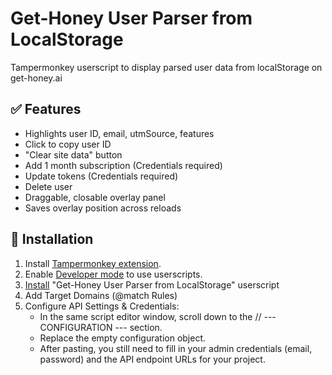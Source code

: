 # Get-Honey User Parser from LocalStorage

Tampermonkey userscript to display parsed user data from localStorage on get-honey.ai

## ✅ Features

- Highlights user ID, email, utmSource, features
- Click to copy user ID
- "Clear site data" button
- Add 1 month subscription (Credentials required)
- Update tokens (Credentials required)
- Delete user
- Draggable, closable overlay panel
- Saves overlay position across reloads

## 🔗 Installation

1. Install [Tampermonkey extension](https://www.tampermonkey.net/).
2. Enable [Developer mode](https://www.tampermonkey.net/faq.php?locale=en#Q209) to use userscripts.
3. [Install](https://raw.githubusercontent.com/bohdan-gen-tech/GH-user-parser/main/get-honey-user-parser.user.js) "Get-Honey User Parser from LocalStorage" userscript
4. Add Target Domains (@match Rules)
5. Configure API Settings & Credentials:
   - In the same script editor window, scroll down to the // --- CONFIGURATION --- section.
   - Replace the empty configuration object.
   - After pasting, you still need to fill in your admin credentials (email, password) and the API endpoint URLs for your project.
